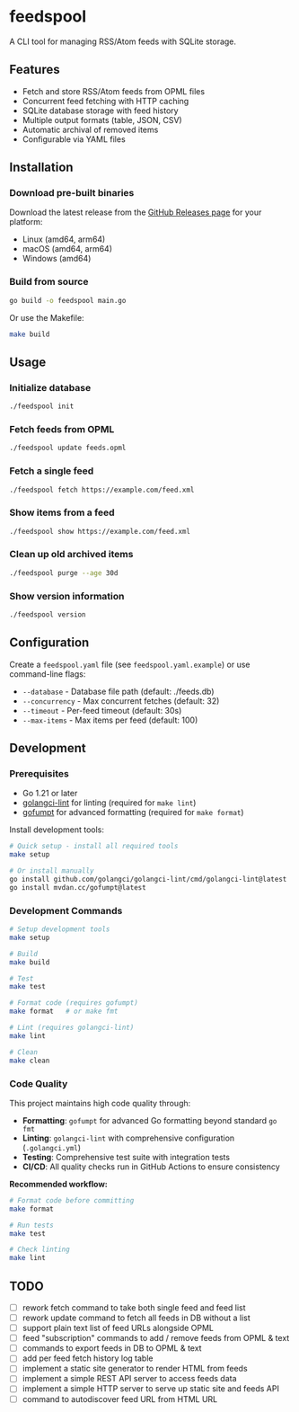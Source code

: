 # feedspool

A CLI tool for managing RSS/Atom feeds with SQLite storage.

## Features

- Fetch and store RSS/Atom feeds from OPML files
- Concurrent feed fetching with HTTP caching
- SQLite database storage with feed history
- Multiple output formats (table, JSON, CSV)
- Automatic archival of removed items
- Configurable via YAML files

## Installation

### Download pre-built binaries

Download the latest release from the [GitHub Releases page](../../releases) for your platform:

- Linux (amd64, arm64)
- macOS (amd64, arm64) 
- Windows (amd64)

### Build from source

```bash
go build -o feedspool main.go
```

Or use the Makefile:

```bash
make build
```

## Usage

### Initialize database
```bash
./feedspool init
```

### Fetch feeds from OPML
```bash
./feedspool update feeds.opml
```

### Fetch a single feed
```bash
./feedspool fetch https://example.com/feed.xml
```

### Show items from a feed
```bash
./feedspool show https://example.com/feed.xml
```

### Clean up old archived items
```bash
./feedspool purge --age 30d
```

### Show version information
```bash
./feedspool version
```

## Configuration

Create a `feedspool.yaml` file (see `feedspool.yaml.example`) or use command-line flags:

- `--database` - Database file path (default: ./feeds.db)
- `--concurrency` - Max concurrent fetches (default: 32)
- `--timeout` - Per-feed timeout (default: 30s)
- `--max-items` - Max items per feed (default: 100)

## Development

### Prerequisites

- Go 1.21 or later
- [golangci-lint](https://golangci-lint.run/usage/install/) for linting (required for `make lint`)
- [gofumpt](https://github.com/mvdan/gofumpt) for advanced formatting (required for `make format`)

Install development tools:
```bash
# Quick setup - install all required tools
make setup

# Or install manually
go install github.com/golangci/golangci-lint/cmd/golangci-lint@latest
go install mvdan.cc/gofumpt@latest
```

### Development Commands

```bash
# Setup development tools
make setup

# Build
make build

# Test
make test

# Format code (requires gofumpt)
make format   # or make fmt

# Lint (requires golangci-lint)
make lint

# Clean
make clean
```

### Code Quality

This project maintains high code quality through:

- **Formatting**: `gofumpt` for advanced Go formatting beyond standard `go fmt`
- **Linting**: `golangci-lint` with comprehensive configuration (`.golangci.yml`)
- **Testing**: Comprehensive test suite with integration tests
- **CI/CD**: All quality checks run in GitHub Actions to ensure consistency

**Recommended workflow:**
```bash
# Format code before committing
make format

# Run tests 
make test

# Check linting
make lint
```

## TODO

- [ ] rework fetch command to take both single feed and feed list
- [ ] rework update command to fetch all feeds in DB without a list
- [ ] support plain text list of feed URLs alongside OPML
- [ ] feed "subscription" commands to add / remove feeds from OPML & text
- [ ] commands to export feeds in DB to OPML & text
- [ ] add per feed fetch history log table
- [ ] implement a static site generator to render HTML from feeds
- [ ] implement a simple REST API server to access feeds data
- [ ] implement a simple HTTP server to serve up static site and feeds API
- [ ] command to autodiscover feed URL from HTML URL
